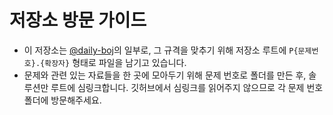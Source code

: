 # 저장소 방문 가이드

- 이 저장소는 [@daily-boj](https://github.com/daily-boj)의 일부로, 그 규격을 맞추기 위해 저장소 루트에 `P{문제번호}.{확장자}` 형태로 파일을 남기고 있습니다.
- 문제와 관련 있는 자료들을 한 곳에 모아두기 위해 문제 번호로 폴더를 만든 후, 솔루션만 루트에 심링크합니다. 깃허브에서 심링크를 읽어주지 않으므로 각 문제 번호 폴더에 방문해주세요.
